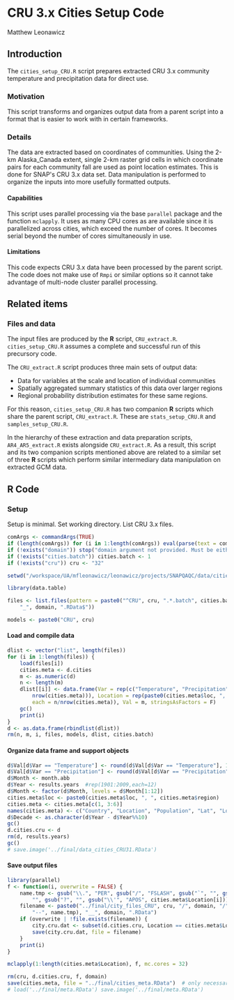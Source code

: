 # CRU 3.x Cities Setup Code
Matthew Leonawicz  



## Introduction
The `cities_setup_CRU.R` script prepares extracted CRU 3.x community temperature and precipitation data for direct use.

### Motivation
This script transforms and organizes output data from a parent script into a format that is easier to work with in certain frameworks.

### Details
The data are extracted based on coordinates of communities.
Using the 2-km Alaska_Canada extent, single 2-km raster grid cells in which coordinate pairs for each community fall are used as point location estimates.
This is done for SNAP's CRU 3.x data set.
Data manipulation is performed to organize the inputs into more usefully formatted outputs.

#### Capabilities
This script uses parallel processing via the base `parallel` package and the function `mclapply`.
It uses as many CPU cores as are available since it is parallelized across cities, which exceed the number of cores.
It becomes serial beyond the number of cores simultaneously in use.

#### Limitations
This code expects CRU 3.x data have been processed by the parent script.
The code does not make use of `Rmpi` or similar options so it cannot take advantage of multi-node cluster parallel processing.

## Related items

### Files and data
The input files are produced by the **R** script, `CRU_extract.R`. `cities_setup_CRU.R` assumes a complete and successful run of this precursory code.

The `CRU_extract.R` script produces three main sets of output data:
* Data for variables at the scale and location of individual communities
* Spatially aggregated summary statistics of this data over larger regions
* Regional probability distribution estimates for these same regions.

For this reason, `cities_setup_CRU.R` has two companion **R** scripts which share the parent script, `CRU_extract.R`. These are `stats_setup_CRU.R` and `samples_setup_CRU.R`.

In the hierarchy of these extraction and data preparation scripts, `AR4_AR5_extract.R` exists alongside `CRU_extract.R`.
As a result, this script and its two companion scripts mentioned above are related to a similar set of three **R** scripts which perform similar intermediary data manipulation on extracted GCM data.

## **R** Code

### Setup

Setup is minimal. Set working directory. List CRU 3.x files.


```r
comArgs <- commandArgs(TRUE)
if (length(comArgs)) for (i in 1:length(comArgs)) eval(parse(text = comArgs[[i]]))
if (!exists("domain")) stop("domain argument not provided. Must be either 'akcan2km' or 'world10min'")
if (!exists("cities.batch")) cities.batch <- 1
if (!exists("cru")) cru <- "32"

setwd("/workspace/UA/mfleonawicz/leonawicz/projects/SNAPQAQC/data/cities")

library(data.table)

files <- list.files(pattern = paste0("^CRU", cru, ".*.batch", cities.batch, 
    "_", domain, ".RData$"))

models <- paste0("CRU", cru)
```

#### Load and compile data


```r
dlist <- vector("list", length(files))
for (i in 1:length(files)) {
    load(files[i])
    cities.meta <- d.cities
    m <- as.numeric(d)
    n <- length(m)
    dlist[[i]] <- data.frame(Var = rep(c("Temperature", "Precipitation"), each = n/(2 * 
        nrow(cities.meta))), Location = rep(paste0(cities.meta$loc, ", ", cities.meta$region), 
        each = n/nrow(cities.meta)), Val = m, stringsAsFactors = F)
    gc()
    print(i)
}
d <- as.data.frame(rbindlist(dlist))
rm(n, m, i, files, models, dlist, cities.batch)
```

#### Organize data frame and support objects


```r
d$Val[d$Var == "Temperature"] <- round(d$Val[d$Var == "Temperature"], 1)
d$Val[d$Var == "Precipitation"] <- round(d$Val[d$Var == "Precipitation"])
d$Month <- month.abb
d$Year <- results.years  #rep(1901:2009,each=12)
d$Month <- factor(d$Month, levels = d$Month[1:12])
cities.meta$loc <- paste0(cities.meta$loc, ", ", cities.meta$region)
cities.meta <- cities.meta[c(1, 3:6)]
names(cities.meta) <- c("Country", "Location", "Population", "Lat", "Lon")
d$Decade <- as.character(d$Year - d$Year%%10)
gc()
d.cities.cru <- d
rm(d, results.years)
gc()
# save.image('../final/data_cities_CRU31.RData')
```

#### Save output files


```r
library(parallel)
f <- function(i, overwrite = FALSE) {
    name.tmp <- gsub("\\.", "PER", gsub("/", "FSLASH", gsub("`", "", gsub("~", 
        "", gsub("?", "", gsub("\\'", "APOS", cities.meta$Location[i]))))))
    filename <- paste0("../final/city_files_CRU", cru, "/", domain, "/", gsub(", ", 
        "--", name.tmp), "__", domain, ".RData")
    if (overwrite | !file.exists(filename)) {
        city.cru.dat <- subset(d.cities.cru, Location == cities.meta$Location[i])
        save(city.cru.dat, file = filename)
    }
    print(i)
}

mclapply(1:length(cities.meta$Location), f, mc.cores = 32)

rm(cru, d.cities.cru, f, domain)
save(cities.meta, file = "../final/cities_meta.RData")  # only necessary one time out of all versions of CRU and GCMs, 10-minute resolution inputs provide larger city set (NWT)
# load('../final/meta.RData') save.image('../final/meta.RData')
```
